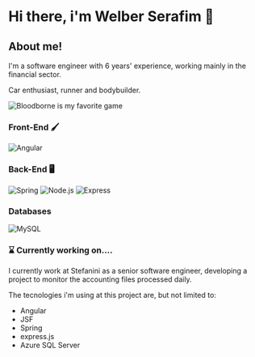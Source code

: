 # Hi there, i'm Welber Serafim 🦅

## About me!

I'm a software engineer with 6 years' experience, working mainly in the financial sector.

Car enthusiast, runner and bodybuilder.

 
![Bloodborne is my favorite game]([https://www.deviantart.com/bazaverse/art/Bloodborne-Fan-Art-0012-972849625](https://64.media.tumblr.com/0b20db7beb281f5ba27b7e60e3381367/bd793e4d0134ee1b-ea/s1280x1920/5a4df05bb2f2e041e115cb13efe6ff356925c53c.png))

### Front-End 🖌
![Angular](https://img.shields.io/badge/angular-red?logo=angular&logoColor=purple&color=black)


### Back-End 🖥
![Spring](https://img.shields.io/badge/spring-brightgreen?logo=spring&color=black)
![Node.js](https://img.shields.io/badge/-Node.js-000?&logo=node.js)
![Express](https://img.shields.io/badge/-Express-000?&logo=express)


### Databases
![MySQL](https://img.shields.io/badge/-MySQL-000?&logo=MySQL)

### ⌛️ Currently working on.... 

I currently work at Stefanini as a senior software engineer, developing a project to monitor the accounting files processed daily.

The tecnologies i'm using at this project are, but not limited to:
- Angular
- JSF
- Spring 
- express.js
- Azure SQL Server
